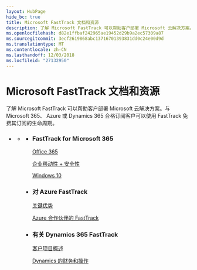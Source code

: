 ```yaml
---
layout: HubPage
hide_bc: true
title: Microsoft FastTrack 文档和资源
description: 了解 Microsoft FastTrack 可以帮助客户部署 Microsoft 云解决方案。与 Microsoft 365、 Azure 或 Dynamics 365 合格订阅客户可以使用 FastTrack 免费其订阅的生命周期。
ms.openlocfilehash: d82e1ffbaf242965ae19452d29b9a2ec57309a87
ms.sourcegitcommit: 3ecf2619868abc13716701393831dd0c24e00d9d
ms.translationtype: MT
ms.contentlocale: zh-CN
ms.lasthandoff: 12/03/2018
ms.locfileid: "27132950"
---
```

<div id="main" class="v2">
    <div class="container">
        <h1>Microsoft FastTrack 文档和资源</h1>
        <p>了解 Microsoft FastTrack 可以帮助客户部署 Microsoft 云解决方案。与 Microsoft 365、 Azure 或 Dynamics 365 合格订阅客户可以使用 FastTrack 免费其订阅的生命周期。</p>
        <p></p>
        <ul class="pivots">
            <li>
                <a href="#home"></a>
                <ul id="home">
                    <li>
                        <a href="#home-all"></a>
                        <ul id="home-all" class="cardsZ">
                            <li>
                                <div class="cardSize">
                                    <div class="cardPadding">
                                        <div class="card">
                                                <div class="cardText">
                                                <h3>FastTrack for Microsoft 365</h3>
                                                <p><a href="https://docs.microsoft.com/fasttrack/O365-fasttrack-benefit-for-office-365">Office 365</a></p>
                                                <p><a href="https://docs.microsoft.com/enterprise-mobility-security/Solutions/enterprise-mobility-fasttrack-program">企业移动性 + 安全性</a></p>
                                                <p><a href="https://docs.microsoft.com/fasttrack/win-10-fasttrack-benefit-for-windows-10">Windows 10</a></p>
                                            </div>
                                        </div>
                                    </div>
                                </div>
                            </li>
                            <li>
                                <div class="cardSize">
                                    <div class="cardPadding">
                                        <div class="card">
                                            <div class="cardText">
                                                <h3>对 Azure FastTrack</h3>
                                                <p><a href="https://azure.microsoft.com/programs/azure-fasttrack/?v=18.03">关键优势</a></p>
                                                <p><a href="https://azure.microsoft.com/programs/azure-fasttrack/partners/">Azure 合作伙伴的 FastTrack</a></p>
                                            </div>
                                        </div>
                                    </div>
                                </div>
                            </li>
                            <li>
                                <div class="cardSize">
                                    <div class="cardPadding">
                                        <div class="card">
                                            <div class="cardText">
                                                <h3>有关 Dynamics 365 FastTrack</h3>
                                                <p><a href="https://docs.microsoft.com/dynamics365/get-started/fasttrack/customer-engagement/microsoft-fasttrack-dynamics-365">客户项目概述</a></p>
                                                <p><a href="https://docs.microsoft.com/dynamics365/unified-operations/fin-and-ops/get-started/fasttrack-dynamics-365-overview">Dynamics 的财务和操作</a></p>
                                            </div>
                                        </div>
                                    </div>
                                </div>
                            </li>
                        </ul>
                    </li>
                </ul>
            </li>
        </ul>
    </div>
</div>